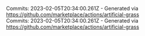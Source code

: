 Commits: 2023-02-05T20:34:00.261Z - Generated via https://github.com/marketplace/actions/artificial-grass
<br>
Commits: 2023-02-05T20:34:00.261Z - Generated via https://github.com/marketplace/actions/artificial-grass
<br>
